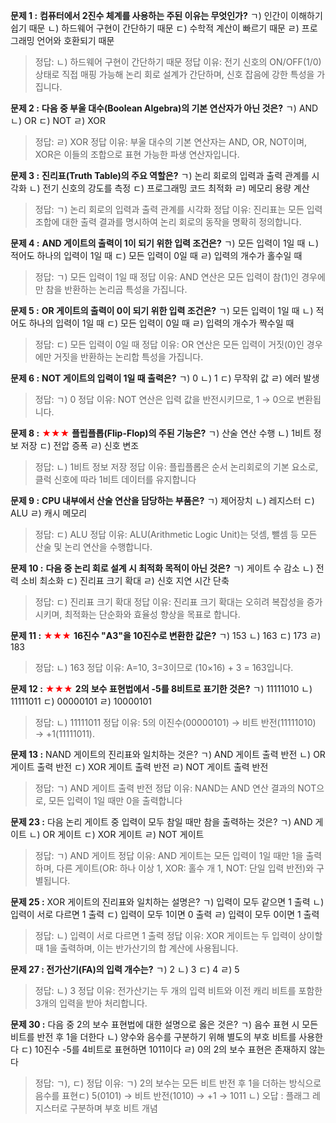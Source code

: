 **문제 1 :**
**컴퓨터에서 2진수 체계를 사용하는 주된 이유는 무엇인가?**
ㄱ) 인간이 이해하기 쉽기 때문
ㄴ) 하드웨어 구현이 간단하기 때문
ㄷ) 수학적 계산이 빠르기 때문
ㄹ) 프로그래밍 언어와 호환되기 때문

> 정답: ㄴ) 하드웨어 구현이 간단하기 때문
> 정답 이유: 전기 신호의 ON/OFF(1/0) 상태로 직접 매핑 가능해 논리 회로 설계가 간단하며, 신호 잡음에 강한 특성을 가집니다. 

**문제 2 :**
**다음 중 부울 대수(Boolean Algebra)의 기본 연산자가 아닌 것은?**
ㄱ) AND
ㄴ) OR
ㄷ) NOT
ㄹ) XOR

> 정답: ㄹ) XOR
> 정답 이유: 부울 대수의 기본 연산자는 AND, OR, NOT이며,
> XOR은 이들의 조합으로 표현 가능한 파생 연산자입니다. 

**문제 3 :**
**진리표(Truth Table)의 주요 역할은?**
ㄱ) 논리 회로의 입력과 출력 관계를 시각화
ㄴ) 전기 신호의 강도를 측정
ㄷ) 프로그래밍 코드 최적화
ㄹ) 메모리 용량 계산

> 정답: ㄱ) 논리 회로의 입력과 출력 관계를 시각화
> 정답 이유: 진리표는 모든 입력 조합에 대한 출력 결과를 명시하여 논리 회로의 동작을 명확히 정의합니다. 

**문제 4 :**
**AND 게이트의 출력이 1이 되기 위한 입력 조건은?**
ㄱ) 모든 입력이 1일 때
ㄴ) 적어도 하나의 입력이 1일 때
ㄷ) 모든 입력이 0일 때
ㄹ) 입력의 개수가 홀수일 때

> 정답: ㄱ) 모든 입력이 1일 때
> 정답 이유: AND 연산은 모든 입력이 참(1)인 경우에만 참을 반환하는 논리곱 특성을 가집니다. 

**문제 5 :**
**OR 게이트의 출력이 0이 되기 위한 입력 조건은?**
ㄱ) 모든 입력이 1일 때
ㄴ) 적어도 하나의 입력이 1일 때
ㄷ) 모든 입력이 0일 때
ㄹ) 입력의 개수가 짝수일 때

> 정답: ㄷ) 모든 입력이 0일 때
> 정답 이유: OR 연산은 모든 입력이 거짓(0)인 경우에만 거짓을 반환하는 논리합 특성을 가집니다. 

**문제 6 :**
**NOT 게이트의 입력이 1일 때 출력은?**
ㄱ) 0
ㄴ) 1
ㄷ) 무작위 값
ㄹ) 에러 발생

> 정답: ㄱ) 0
> 정답 이유: NOT 연산은 입력 값을 반전시키므로, 1 → 0으로 변환됩니다.

**문제 8 :** <font color="#ff0000">★★★</font>
**플립플롭(Flip-Flop)의 주된 기능은?**
ㄱ) 산술 연산 수행
ㄴ) 1비트 정보 저장
ㄷ) 전압 증폭
ㄹ) 신호 변조

> 정답: ㄴ) 1비트 정보 저장
> 정답 이유: 플립플롭은 순서 논리회로의 기본 요소로, 클럭 신호에 따라 1비트 데이터를 유지합니다

**문제 9 :**
**CPU 내부에서 산술 연산을 담당하는 부품은?**
ㄱ) 제어장치
ㄴ) 레지스터
ㄷ) ALU
ㄹ) 캐시 메모리

> 정답: ㄷ) ALU
> 정답 이유: ALU(Arithmetic Logic Unit)는 덧셈, 뺄셈 등 모든 산술 및 논리 연산을 수행합니다. 

**문제 10 :**
**다음 중 논리 회로 설계 시 최적화 목적이 아닌 것은?**
ㄱ) 게이트 수 감소
ㄴ) 전력 소비 최소화
ㄷ) 진리표 크기 확대
ㄹ) 신호 지연 시간 단축

> 정답: ㄷ) 진리표 크기 확대
> 정답 이유: 진리표 크기 확대는 오히려 복잡성을 증가시키며, 최적화는 단순화와 효율성 향상을 목표로 합니다. 

**문제 11 :** <font color="#ff0000">★★★</font>
**16진수 "A3"을 10진수로 변환한 값은?**
ㄱ) 153
ㄴ) 163
ㄷ) 173
ㄹ) 183

> 정답: ㄴ) 163
> 정답 이유: A=10, 3=3이므로 (10×16) + 3 = 163입니다. 

**문제 12 :** <font color="#ff0000">★★★</font>
**2의 보수 표현법에서 -5를 8비트로 표기한 것은?**
ㄱ) 11111010
ㄴ) 11111011
ㄷ) 00000101
ㄹ) 10000101

> 정답: ㄴ) 11111011
> 정답 이유: 5의 이진수(00000101) → 비트 반전(11111010) → +1(11111011).

**문제 13 :**
NAND 게이트의 진리표와 일치하는 것은?
ㄱ) AND 게이트 출력 반전
ㄴ) OR 게이트 출력 반전
ㄷ) XOR 게이트 출력 반전
ㄹ) NOT 게이트 출력 반전

> 정답: ㄱ) AND 게이트 출력 반전
> 정답 이유: NAND는 AND 연산 결과의 NOT으로, 모든 입력이 1일 때만 0을 출력합니다

**문제 23 :** 
다음 논리 게이트 중 입력이 모두 참일 때만 참을 출력하는 것은?
ㄱ) AND 게이트
ㄴ) OR 게이트
ㄷ) XOR 게이트
ㄹ) NOT 게이트

> 정답: ㄱ) AND 게이트
> 정답 이유: AND 게이트는 모든 입력이 1일 때만 1을 출력하며, 다른 게이트(OR: 하나 이상 1, XOR: 홀수 개 1, NOT: 단일 입력 반전)와 구별됩니다.

**문제 25 :** 
XOR 게이트의 진리표와 일치하는 설명은?
ㄱ) 입력이 모두 같으면 1 출력
ㄴ) 입력이 서로 다르면 1 출력
ㄷ) 입력이 모두 1이면 0 출력
ㄹ) 입력이 모두 0이면 1 출력

> 정답: ㄴ) 입력이 서로 다르면 1 출력
> 정답 이유: XOR 게이트는 두 입력이 상이할 때 1을 출력하며, 이는 반가산기의 합 계산에 사용됩니다. 

**문제 27 : 전가산기(FA)의 입력 개수는?**
ㄱ) 2
ㄴ) 3
ㄷ) 4
ㄹ) 5

> 정답: ㄴ) 3
> 정답 이유: 전가산기는 두 개의 입력 비트와 이전 캐리 비트를 포함한 3개의 입력을 받아 처리합니다. 

**문제 30 :** 
다음 중 2의 보수 표현법에 대한 설명으로 옳은 것은?
ㄱ) 음수 표현 시 모든 비트를 반전 후 1을 더한다
ㄴ) 양수와 음수를 구분하기 위해 별도의 부호 비트를 사용한다
ㄷ) 10진수 -5를 4비트로 표현하면 1011이다
ㄹ) 0의 2의 보수 표현은 존재하지 않는다

> 정답: ㄱ), ㄷ)
> 정답 이유:
> ㄱ) 2의 보수는 모든 비트 반전 후 1을 더하는 방식으로 음수를 표현ㄷ) 5(0101) → 비트 반전(1010) → +1 → 1011
> ㄴ) 오답 : 플래그 레지스터로 구분하며 부호 비트 개념 